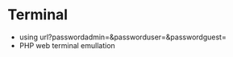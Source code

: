 Terminal
========

- using url?passwordadmin=&passworduser=&passwordguest=
- PHP web terminal emullation
